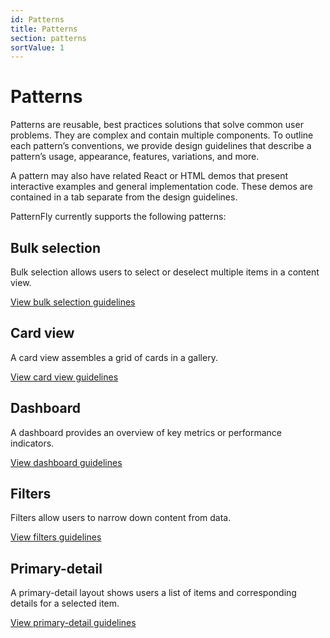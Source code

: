```yaml
---
id: Patterns
title: Patterns
section: patterns
sortValue: 1
---
```


# Patterns
Patterns are reusable, best practices solutions that solve common user problems. They are complex and contain multiple components. To outline each pattern’s conventions, we provide design guidelines that describe a pattern’s usage, appearance, features, variations, and more. 

A pattern may also have related React or HTML demos that present interactive examples and general implementation code. These demos are contained in a tab separate from the design guidelines.

PatternFly currently supports the following patterns: 

## Bulk selection 
Bulk selection allows users to select or deselect multiple items in a content view. 

[View bulk selection guidelines]()

## Card view
A card view assembles a grid of cards in a gallery.

[View card view guidelines]()

## Dashboard 
A dashboard provides an overview of key metrics or performance indicators.

[View dashboard guidelines]()

## Filters
Filters allow users to narrow down content from data.

[View filters guidelines]()

## Primary-detail
A primary-detail layout shows users a list of items and corresponding details for a selected item.

[View primary-detail guidelines]()
